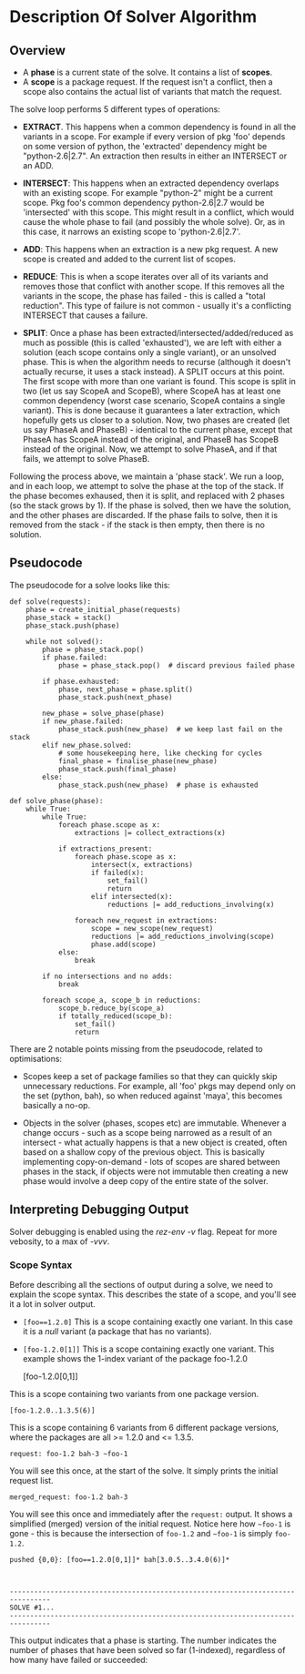 # Description Of Solver Algorithm

## Overview

* A **phase** is a current state of the solve. It contains a list of **scopes**.
* A **scope** is a package request. If the request isn't a conflict, then a scope
  also contains the actual list of variants that match the request.

The solve loop performs 5 different types of operations:

* **EXTRACT**. This happens when a common dependency is found in all the variants
  in a scope. For example if every version of pkg 'foo' depends on some version
  of python, the 'extracted' dependency might be "python-2.6|2.7". An extraction
  then results in either an INTERSECT or an ADD.

* **INTERSECT**: This happens when an extracted dependency overlaps with an existing
  scope. For example "python-2" might be a current scope. Pkg foo's common dependency
  python-2.6|2.7 would be 'intersected' with this scope. This might result in a
  conflict, which would cause the whole phase to fail (and possibly the whole solve).
  Or, as in this case, it narrows an existing scope to 'python-2.6|2.7'.

* **ADD**: This happens when an extraction is a new pkg request. A new scope is
  created and added to the current list of scopes.

* **REDUCE**: This is when a scope iterates over all of its variants and removes those
  that conflict with another scope. If this removes all the variants in the scope,
  the phase has failed - this is called a "total reduction". This type of failure
  is not common - usually it's a conflicting INTERSECT that causes a failure.

* **SPLIT**: Once a phase has been extracted/intersected/added/reduced as much as
  possible (this is called 'exhausted'), we are left with either a solution (each
  scope contains only a single variant), or an unsolved phase. This is when the
  algorithm needs to recurse (although it doesn't actually recurse, it uses a stack
  instead). A SPLIT occurs at this point. The first scope with more than one
  variant is found. This scope is split in two (let us say ScopeA and ScopeB),
  where ScopeA has at least one common dependency (worst case scenario, ScopeA
  contains a single variant). This is done because it guarantees a later extraction,
  which hopefully gets us closer to a solution. Now, two phases are created (let us
  say PhaseA and PhaseB) - identical to the current phase, except that PhaseA has
  ScopeA instead of the original, and PhaseB has ScopeB instead of the original.
  Now, we attempt to solve PhaseA, and if that fails, we attempt to solve PhaseB.

Following the process above, we maintain a 'phase stack'. We run a loop, and in
each loop, we attempt to solve the phase at the top of the stack. If the phase
becomes exhaused, then it is split, and replaced with 2 phases (so the stack
grows by 1). If the phase is solved, then we have the solution, and the other
phases are discarded. If the phase fails to solve, then it is removed from the
stack - if the stack is then empty, then there is no solution.

## Pseudocode

The pseudocode for a solve looks like this:

    def solve(requests):
        phase = create_initial_phase(requests)
        phase_stack = stack()
        phase_stack.push(phase)

        while not solved():
            phase = phase_stack.pop()
            if phase.failed:
                phase = phase_stack.pop()  # discard previous failed phase

            if phase.exhausted:
                phase, next_phase = phase.split()
                phase_stack.push(next_phase)

            new_phase = solve_phase(phase)
            if new_phase.failed:
                phase_stack.push(new_phase)  # we keep last fail on the stack
            elif new_phase.solved:
                # some housekeeping here, like checking for cycles
                final_phase = finalise_phase(new_phase)
                phase_stack.push(final_phase)
            else:
                phase_stack.push(new_phase)  # phase is exhausted

    def solve_phase(phase):
        while True:
            while True:
                foreach phase.scope as x:
                    extractions |= collect_extractions(x)

                if extractions_present:
                    foreach phase.scope as x:
                        intersect(x, extractions)
                        if failed(x):
                            set_fail()
                            return
                        elif intersected(x):
                            reductions |= add_reductions_involving(x)

                    foreach new_request in extractions:
                        scope = new_scope(new_request)
                        reductions |= add_reductions_involving(scope)
                        phase.add(scope)
                else:
                    break

            if no intersections and no adds:
                break

            foreach scope_a, scope_b in reductions:
                scope_b.reduce_by(scope_a)
                if totally_reduced(scope_b):
                    set_fail()
                    return

There are 2 notable points missing from the pseudocode, related to optimisations:

* Scopes keep a set of package families so that they can quickly skip unnecessary
  reductions. For example, all 'foo' pkgs may depend only on the set (python, bah),
  so when reduced against 'maya', this becomes basically a no-op.

* Objects in the solver (phases, scopes etc) are immutable. Whenever a change
  occurs - such as a scope being narrowed as a result of an intersect - what
  actually happens is that a new object is created, often based on a shallow copy
  of the previous object. This is basically implementing copy-on-demand - lots of
  scopes are shared between phases in the stack, if objects were not immutable
  then creating a new phase would involve a deep copy of the entire state of the
  solver.

## Interpreting Debugging Output

Solver debugging is enabled using the *rez-env* *-v* flag. Repeat for more
vebosity, to a max of *-vvv*.

### Scope Syntax

Before describing all the sections of output during a solve, we need to explain
the scope syntax. This describes the state of a scope, and you'll see it a lot
in solver output.

* `[foo==1.2.0]` This is a scope containing exactly one variant. In this case it
  is a *null* variant (a package that has no variants).

* `[foo-1.2.0[1]]` This is a scope containing exactly one variant. This example
  shows the 1-index variant of the package foo-1.2.0

    [foo-1.2.0[0,1]]

This is a scope containing two variants from one package version.

    [foo-1.2.0..1.3.5(6)]

This is a scope containing 6 variants from 6 different package versions, where
the packages are all >= 1.2.0 and <= 1.3.5.





    request: foo-1.2 bah-3 ~foo-1

You will see this once, at the start of the solve. It simply prints the initial
request list.

    merged_request: foo-1.2 bah-3

You will see this once and immediately after the `request:` output. It shows a
simplified (merged) version of the initial request. Notice here how `~foo-1` is
gone - this is because the intersection of `foo-1.2` and `~foo-1` is simply
`foo-1.2`.

    pushed {0,0}: [foo==1.2.0[0,1]]* bah[3.0.5..3.4.0(6)]*



    --------------------------------------------------------------------------------
    SOLVE #1...
    --------------------------------------------------------------------------------

This output indicates that a phase is starting. The number indicates the number
of phases that have been solved so far (1-indexed), regardless of how many have
failed or succeeded:
